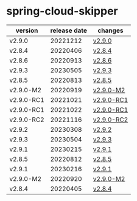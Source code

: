 # spring-cloud-skipper	


|version|release date|changes|
|---|---|---|
|v2.9.0|20221212|[v2.9.0](./v2.9.0-20221212.md)|
|v2.8.4|20220406|[v2.8.4](./v2.8.4-20220406.md)|
|v2.8.6|20220913|[v2.8.6](./v2.8.6-20220913.md)|
|v2.9.3|20230505|[v2.9.3](./v2.9.3-20230505.md)|
|v2.8.5|20220813|[v2.8.5](./v2.8.5-20220813.md)|
|v2.9.0-M2|20220919|[v2.9.0-M2](./v2.9.0-M2-20220919.md)|
|v2.9.0-RC1|20221021|[v2.9.0-RC1](./v2.9.0-RC1-20221021.md)|
|v2.9.0-RC1|20221022|[v2.9.0-RC1](./v2.9.0-RC1-20221022.md)|
|v2.9.0-RC2|20221116|[v2.9.0-RC2](./v2.9.0-RC2-20221116.md)|
|v2.9.2|20230308|[v2.9.2](./v2.9.2-20230308.md)|
|v2.9.3|20230504|[v2.9.3](./v2.9.3-20230504.md)|
|v2.9.1|20230215|[v2.9.1](./v2.9.1-20230215.md)|
|v2.8.5|20220812|[v2.8.5](./v2.8.5-20220812.md)|
|v2.9.1|20230216|[v2.9.1](./v2.9.1-20230216.md)|
|v2.9.0-M2|20220920|[v2.9.0-M2](./v2.9.0-M2-20220920.md)|
|v2.8.4|20220405|[v2.8.4](./v2.8.4-20220405.md)|
